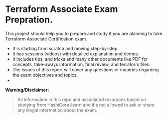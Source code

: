 # Terraform Associate Exam Prepration.
This project should help you to prepare and study if you are planning to take Terraform Associate Certification exam.

 - It is starting from scratch and moving step-by-step. 
 - It has sessions (videos) with detailed explanation and demos.
 - It includes tips, and tricks and many other documents like PDF for concepts, take-aways information, final review, and terraform files.
- The issues of this report will cover any questions or inquiries regarding the exam objectives and topics.
- 
**Warning/Disclaimer:** 

> All information in this repo and associated resources based on
> studying from HashiCorp-learn and it's not allowed to ask or share any
> illegal information about the exam.
